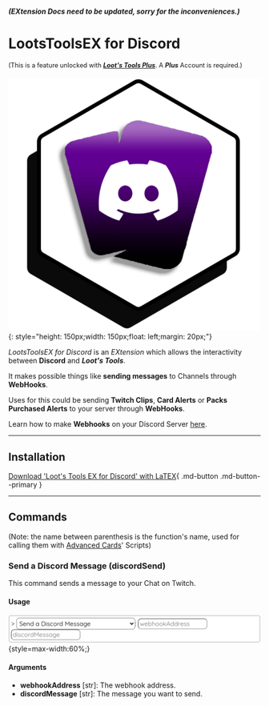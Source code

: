 ##### (EXtension Docs need to be updated, sorry for the inconveniences.)

# LootsToolsEX for Discord 

<sup style="font-size: 90%">(This is a feature unlocked with [***Loot's Tools Plus***](../../../plus). A ***Plus*** Account is required.)</sup>

![LootsToolsEX for Discord](img/discordEX.png){: style="height: 150px;width: 150px;float: left;margin: 20px;"}

*LootsToolsEX for Discord* is an *EXtension* which allows the interactivity between **Discord** and ***Loot's Tools***.

It makes possible things like **sending messages** to Channels through **WebHooks**.

Uses for this could be sending **Twitch Clips**, **Card Alerts** or **Packs Purchased Alerts** to your server through **WebHooks**.

Learn how to make **Webhooks** on your Discord Server [here](https://support.discord.com/hc/en-us/articles/228383668#:~:text=MAKING%20A%20WEBHOOK).

---

## Installation

[Download 'Loot's Tools EX for Discord' with LaTEX](ltex://download/discordEX){ .md-button .md-button--primary }

---

## Commands

(Note: the name between parenthesis is the function's name, used for calling them with [Advanced Cards](../../cards/advCards)' Scripts)

### Send a Discord Message (discordSend)

This command sends a message to your Chat on Twitch.

#### Usage

![Usage](img/discordSendUsage.png){style=max-width:60%;}

#### Arguments

- **webhookAddress** [str]: The webhook address.
- **discordMessage** [str]: The message you want to send.
